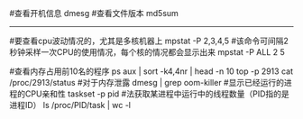 #查看开机信息
dmesg
#查看文件版本
md5sum

-------------
#要查看cpu波动情况的，尤其是多核机器上
mpstat -P 2,3,4,5
#该命令可间隔2秒钟采样一次CPU的使用情况，每个核的情况都会显示出来
mpstat -P ALL 2 5

#查看内存占用前10名的程序
ps aux | sort -k4,4nr | head -n 10
top -p 2913
cat /proc/2913/status 
#对于内存泄露
dmesg | grep oom-killer
#显示已经运行的进程的CPU亲和性
taskset -p pid
#法获取某进程中运行中的线程数量（PID指的是进程ID）
ls /proc/PID/task | wc -l